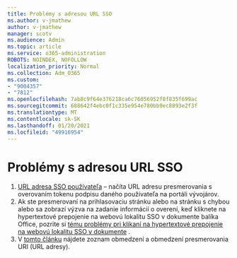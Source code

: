 ```yaml
---
title: Problémy s adresou URL SSO
ms.author: v-jmathew
author: v-jmathew
manager: scotv
ms.audience: Admin
ms.topic: article
ms.service: o365-administration
ROBOTS: NOINDEX, NOFOLLOW
localization_priority: Normal
ms.collection: Adm_O365
ms.custom:
- "9004357"
- "7812"
ms.openlocfilehash: 7ab8c9f64e376218ca6c76056952f8f835f699ac
ms.sourcegitcommit: 688642f4ebc0f1c335e954e780bb9ec8893e2f3f
ms.translationtype: MT
ms.contentlocale: sk-SK
ms.lasthandoff: 01/20/2021
ms.locfileid: "49916954"
---
```

# <a name="sso-url-issues"></a>Problémy s adresou URL SSO

1. [URL adresa SSO používateľa](https://docs.microsoft.com/rest/api/apimanagement/2019-12-01/User/GenerateSsoUrl) – načíta URL adresu presmerovania s overovaním tokenu podpisu daného používateľa na portáli vývojárov.
2. Ak ste presmerovaní na prihlasovaciu stránku alebo na stránku s chybou alebo sa zobrazí výzva na zadanie informácií o overení, keď kliknete na hypertextové prepojenie na webovú lokalitu SSO v dokumente balíka Office, pozrite si [tému problémy pri klikaní na hypertextové prepojenie na webovú lokalitu SSO v dokumente](https://docs.microsoft.com/office/troubleshoot/office-suite-issues/click-hyperlink-to-sso-website) .
3. V [tomto článku](https://docs.microsoft.com/azure/active-directory/develop/reply-url) nájdete zoznam obmedzení a obmedzení presmerovania URI (URL adresy).
